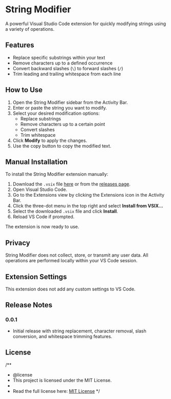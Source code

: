 # String Modifier

A powerful Visual Studio Code extension for quickly modifying strings using a variety of operations.

## Features

- Replace specific substrings within your text
- Remove characters up to a defined occurrence
- Convert backward slashes (`\`) to forward slashes (`/`)
- Trim leading and trailing whitespace from each line

## How to Use

1. Open the String Modifier sidebar from the Activity Bar.
2. Enter or paste the string you want to modify.
3. Select your desired modification options:
   - Replace substrings
   - Remove characters up to a certain point
   - Convert slashes
   - Trim whitespace
4. Click **Modify** to apply the changes.
5. Use the copy button to copy the modified text.

## Manual Installation

To install the String Modifier extension manually:

1. Download the `.vsix` file [here](https://github.com/Lee-yah/string-modfier-vs-extension/releases/download/v0.0.1/string-modifier-0.0.1.vsix) or from the [releases page](https://github.com/Lee-yah/string-modfier-vs-extension/releases/tag/v0.0.1).
2. Open Visual Studio Code.
3. Go to the Extensions view by clicking the Extensions icon in the Activity Bar.
4. Click the three-dot menu in the top right and select **Install from VSIX...**
5. Select the downloaded `.vsix` file and click **Install**.
6. Reload VS Code if prompted.

The extension is now ready to use.

## Privacy

String Modifier does not collect, store, or transmit any user data. All operations are performed locally within your VS Code session.

## Extension Settings

This extension does not add any custom settings to VS Code.

## Release Notes

### 0.0.1

- Initial release with string replacement, character removal, slash conversion, and whitespace trimming features.

## License
/**
 * @license
 * This project is licensed under the MIT License.
 * 
 * Read the full license here: [MIT License](./LICENSE)
 */
